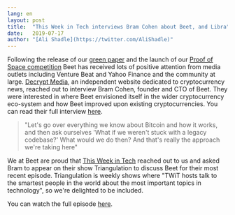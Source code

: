 ```yaml
---
lang: en
layout: post
title:  "This Week in Tech interviews Bram Cohen about Beet, and Libra"
date:   2019-07-17
author: "[Ali Shadle](https://twitter.com/AliShadle)"
---
```


Following the release of our [green paper](https://www.beetnetwork.org/assets/BeetGreenPaper.pdf) and the launch of our [Proof of Space competition](https://www.beetnetwork.org/2019/07/07/beet-network-announces-pos-competition.en.html) Beet has received lots of positive attention from media outlets including Venture Beat and Yahoo Finance and the community at large.
[Decrypt Media](https://decrypt.co), an independent website dedicated to cryptocurrency news, reached out to interview Bram Cohen, founder and CTO of Beet.
They were interested in where Beet envisioned itself in the wider cryptocurrency eco-system and how Beet improved upon existing cryptocurrencies. You can read their full interview [here](https://decrypt.co/7793/bram-cohen-at-last-releases-his-beet-network-green-paper).

>"Let's go over everything we know about Bitcoin and how it works, and then ask ourselves 'What if we weren't stuck with a legacy codebase?' What would we do then? And that's really the approach we're taking here"

We at Beet are proud that [This Week in Tech](https://www.twit.tv) reached out to us and asked Bram to appear on their show Triangulation to discuss Beet for their most recent episode.
Triangulation is weekly shows where "TWiT hosts talk to the smartest people in the world about the most important topics in technology", so we're delighted to be included.

You can watch the full episode [here](https://www.twit.tv/shows/triangulation/episodes/406).

